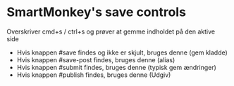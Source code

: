 # SmartMonkey's save controls
Overskriver cmd+s / ctrl+s og prøver at gemme indholdet på den aktive side

* Hvis knappen #save findes og ikke er skjult, bruges denne (gem kladde)
* Hvis knappen #save-post findes, bruges denne (alias)
* Hvis knappen #submit findes, bruges denne (typisk gem ændringer)
* Hvis knappen #publish findes, bruges denne (Udgiv)
